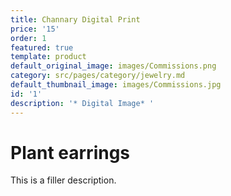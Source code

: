 ```yaml
---
title: Channary Digital Print
price: '15'
order: 1
featured: true
template: product
default_original_image: images/Commissions.png
category: src/pages/category/jewelry.md
default_thumbnail_image: images/Commissions.jpg
id: '1'
description: '* Digital Image* '
---
```

# Plant earrings

This is a filler description.

